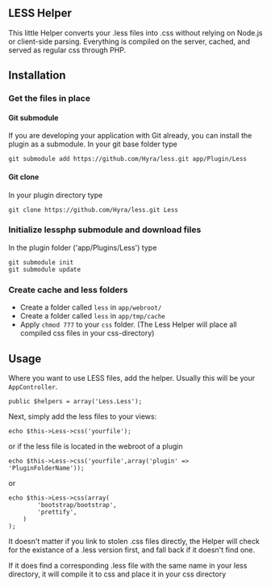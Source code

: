 ## LESS Helper

This little Helper converts your .less files into .css without relying on Node.js or client-side parsing.
Everything is compiled on the server, cached, and served as regular css through PHP.

## Installation

### Get the files in place

#### Git submodule

If you are developing your application with Git already, you can install the plugin as a submodule. In your git base folder type

    git submodule add https://github.com/Hyra/less.git app/Plugin/Less

#### Git clone

In your plugin directory type

    git clone https://github.com/Hyra/less.git Less

### Initialize lessphp submodule and download files

In the plugin folder ('app/Plugins/Less') type

    git submodule init
    git submodule update

### Create cache and less folders

- Create a folder called `less` in `app/webroot/`
- Create a folder called `less` in `app/tmp/cache`
- Apply `chmod 777` to your `css` folder. (The Less Helper will place all compiled css files in your css-directory)

## Usage
Where you want to use LESS files, add the helper. Usually this will be your `AppController`.

	public $helpers = array('Less.Less');

Next, simply add the less files to your views:

	echo $this->Less->css('yourfile');

or if the less file is located in the webroot of a plugin

	echo $this->Less->css('yourfile',array('plugin' => 'PluginFolderName'));
	
or
	
	echo $this->Less->css(array(
			'bootstrap/bootstrap',
			'prettify',
		)
	);

It doesn't matter if you link to stolen .css files directly, the Helper will check for the existance of a .less version first, and fall back if it doesn't find one.

If it does find a corresponding .less file with the same name in your less directory, it will compile it to css and place it in your css directory

